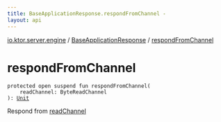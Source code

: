 ```yaml
---
title: BaseApplicationResponse.respondFromChannel - 
layout: api
---
```


<div class='api-docs-breadcrumbs'><a href="../index.html">io.ktor.server.engine</a> / <a href="index.html">BaseApplicationResponse</a> / <a href="./respond-from-channel.html">respondFromChannel</a></div>

# respondFromChannel

<div class="signature"><code><span class="keyword">protected</span> <span class="keyword">open</span> <span class="keyword">suspend</span> <span class="keyword">fun </span><span class="identifier">respondFromChannel</span><span class="symbol">(</span><br/>&nbsp;&nbsp;&nbsp;&nbsp;<span class="parameterName" id="io.ktor.server.engine.BaseApplicationResponse$respondFromChannel(kotlinx.coroutines.io.ByteReadChannel)/readChannel">readChannel</span><span class="symbol">:</span>&nbsp;<span class="identifier">ByteReadChannel</span><br/><span class="symbol">)</span><span class="symbol">: </span><a href="https://kotlinlang.org/api/latest/jvm/stdlib/kotlin/-unit/index.html"><span class="identifier">Unit</span></a></code></div>

Respond from <a href="respond-from-channel.html#io.ktor.server.engine.BaseApplicationResponse$respondFromChannel(kotlinx.coroutines.io.ByteReadChannel)/readChannel">readChannel</a>

